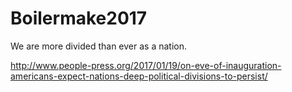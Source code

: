 # Boilermake2017

We are more divided than ever as a nation.

http://www.people-press.org/2017/01/19/on-eve-of-inauguration-americans-expect-nations-deep-political-divisions-to-persist/
